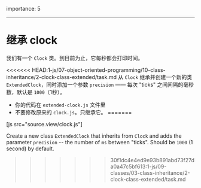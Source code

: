 importance: 5

---

# 继承 clock

我们有一个 `Clock` 类。到目前为止，它每秒都会打印时间。

<<<<<<< HEAD:1-js/07-object-oriented-programming/10-class-inheritance/2-clock-class-extended/task.md
从 `Clock` 继承并创建一个新的类 `ExtendedClock`，同时添加一个参数 `precision` —— 每次 "ticks" 之间间隔的毫秒数，默认是 `1000`（1秒）。

- 你的代码在 `extended-clock.js` 文件里
- 不要修改原来的 `clock.js`。只继承它。
=======

[js src="source.view/clock.js"]

Create a new class `ExtendedClock` that inherits from `Clock` and adds the parameter `precision` -- the number of `ms` between "ticks". Should be `1000` (1 second) by default.
>>>>>>> 30f1dc4e4ed9e93b891abd73f27da0a47c5bf613:1-js/09-classes/03-class-inheritance/2-clock-class-extended/task.md

